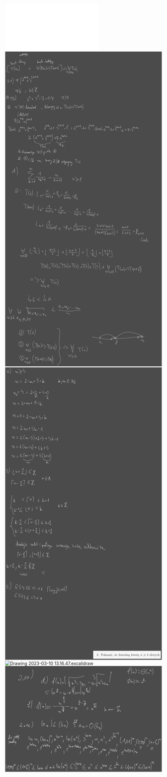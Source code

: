![Lista 2 MD](Notatki/Semestr%202/Matematyka%20dyskretna/%C4%86wiczenia/%C4%86wiczenia%202/Lista%202%20MD.pdf)
![Drawing 2023-03-03 14.16.14.excalidraw](Notatki/Semestr%202/Matematyka%20dyskretna/%C4%86wiczenia/%C4%86wiczenia%202/Drawing%202023-03-03%2014.16.14.excalidraw.svg)![Drawing 2023-03-08 18.12.26.excalidraw](Notatki/Semestr%202/Matematyka%20dyskretna/%C4%86wiczenia/%C4%86wiczenia%202/Drawing%202023-03-08%2018.12.26.excalidraw.svg)![Drawing 2023-03-10 13.16.47.excalidraw](Notatki/Semestr%202/Matematyka%20dyskretna/%C4%86wiczenia/%C4%86wiczenia%202/Drawing%202023-03-10%2013.16.47.excalidraw.svg)![Drawing 2023-03-17 13.17.55.excalidraw](Notatki/Semestr%202/Matematyka%20dyskretna/%C4%86wiczenia/%C4%86wiczenia%202/Drawing%202023-03-17%2013.17.55.excalidraw.svg)